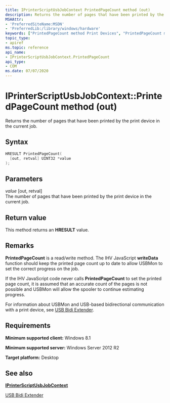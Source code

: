 ```yaml
---
title: IPrinterScriptUsbJobContext PrintedPageCount method (out)
description: Returns the number of pages that have been printed by the print device in the current job.
MSHAttr:
- 'PreferredSiteName:MSDN'
- 'PreferredLib:/library/windows/hardware'
keywords: ["PrintedPageCount method Print Devices", "PrintedPageCount method Print Devices , IPrinterScriptUsbJobContext interface", "IPrinterScriptUsbJobContext interface Print Devices , PrintedPageCount method"]
topic_type:
- apiref
ms.topic: reference
api_name:
- IPrinterScriptUsbJobContext.PrintedPageCount
api_type:
- COM
ms.date: 07/07/2020
---
```


# IPrinterScriptUsbJobContext::PrintedPageCount method (out)

Returns the number of pages that have been printed by the print device in the current job.

## Syntax

```cpp
HRESULT PrintedPageCount(
  [out, retval] UINT32 *value
);
```

## Parameters

*value* \[out, retval\]  
The number of pages that have been printed by the print device in the current job.

## Return value

This method returns an **HRESULT** value.

## Remarks

**PrintedPageCount** is a read/write method. The IHV JavaScript **writeData** function should keep the printed page count up to date to allow USBMon to set the correct progress on the job.

If the IHV JavaScript code never calls **PrintedPageCount** to set the printed page count, it is assumed that an accurate count of the pages is not possible and USBMon will allow the spooler to continue estimating progress.

For information about USBMon and USB-based bidirectional communication with a print device, see [USB Bidi Extender](./usb-bidi-extender.md).

## Requirements

**Minimum supported client:** Windows 8.1

**Minimum supported server:** Windows Server 2012 R2

**Target platform:** Desktop

## See also

[**IPrinterScriptUsbJobContext**](iprinterscriptusbjobcontext.md)

[USB Bidi Extender](./usb-bidi-extender.md)
